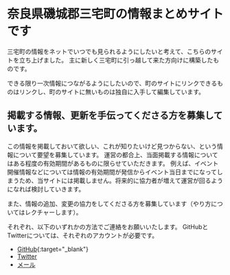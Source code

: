 # 奈良県磯城郡三宅町の情報まとめサイトです

三宅町の情報をネットでいつでも見られるようにしたいと考えて、こちらのサイトを立ち上げました。
主に新しく三宅町に引っ越して来た方向けに構築したものです。

できる限り一次情報につながるようにしたいので、町のサイトにリンクできるものはリンクし、町のサイトに無いものは独自に入手して編集しています。

## 掲載する情報、更新を手伝ってくださる方を募集しています。

この情報を掲載しておいて欲しい、これが知りたいけど見つからない、という情報について要望を募集しています。
運営の都合上、当面掲載する情報についてはある程度の有効期間があるものに限らせていただきます。
例えば、イベント開催情報などについては情報の有効期間が発信からイベント当日までになってしまうため、当サイトには掲載しません。将来的に協力者が増えて運営が回るようになれば検討していきます。

また、情報の追加、変更の協力をしてくださる方を募集しています（やり方についてはレクチャーします）。

それぞれ、以下のいずれかの方法でご連絡をお願いいたします。
GitHubとTwitterについては、それぞれのアカウントが必要です。

- [GitHub](https://github.com/miyake-town-civic/miyake-town-civic.github.io/issues/1){:target="_blank"}
- [Twitter](https://twitter.com/kwaka1208miyake)
- [メール](mailto:kwaka1208@gmail.com)

